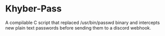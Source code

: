 # Khyber-Pass
A compilable C script that replaced /usr/bin/passwd binary and intercepts new plain text passwords before sending them to a discord webhook.
